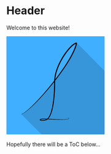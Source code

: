 # Header

Welcome to this website!

![Logo](./img/ssebsLogo.png)

Hopefully there will be a ToC below...
